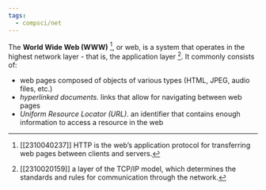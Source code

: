 ```yaml
---
tags:
  - compsci/net
---
```

The **World Wide Web (WWW)** [^2], or web, is a system that operates in the highest network layer - that is, the application layer [^1]. It commonly consists of:
- web pages composed of objects of various types (HTML, JPEG, audio files, etc.) 
- *hyperlinked documents*. links that allow for navigating between web pages
- *Uniform Resource Locator (URL)*. an identifier that contains enough information to access a resource in the web

[^1]: [[2310020159]] a layer of the TCP/IP model, which determines the standards and rules for communication through the network.
[^2]: [[2310040237]] HTTP is the web’s application protocol for transferring web pages between clients and servers.